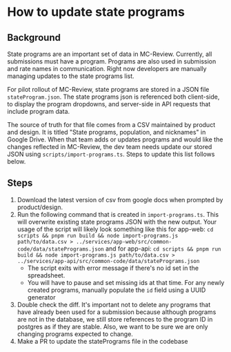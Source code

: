 # How to update state programs

## Background
State programs are an important set of data in MC-Review. Currently, all submissions must have a program. Programs are also used in submission and rate names in communication. Right now developers are manually managing updates to the state programs list.

For pilot rollout of MC-Review, state programs are stored in a JSON file `stateProgram.json`. The state programs json is referenced both client-side, to display the program dropdowns, and server-side in API requests that include program data.

The source of truth for that file comes from a CSV maintained by product and design. It is titled "State programs, population, and nicknames" in Google Drive. When that team adds or updates programs and would like the changes reflected in MC-Review, the dev team needs update our stored JSON using `scripts/import-programs.ts`. Steps to update this list follows below.

## Steps

1. Download the latest version of csv from google docs when prompted by product/design.
2. Run the following command that is created in  `import-programs.ts`. This will overwrite existing state programs JSON with the new output. Your usage of the script will likely look something like this for app-web:  `cd scripts && pnpm run build && node import-programs.js path/to/data.csv > ../services/app-web/src/common-code/data/statePrograms.json`
and for app-api: `cd scripts && pnpm run build && node import-programs.js path/to/data.csv > ../services/app-api/src/common-code/data/statePrograms.json`
    - The script exits with error message if there's no id set in the spreadsheet.
    - You will have to pause and set missing ids at that time. For any newly created programs, manually populate the `id` field using a UUID generator
3. Double check the diff. It's important not to delete any programs that have already been used for a submission because although programs are not in the database, we still store references to the program ID in postgres as if they are stable. Also, we want to be sure we are only changing programs expected to change.
5. Make a PR to update the statePrograms file in the codebase
